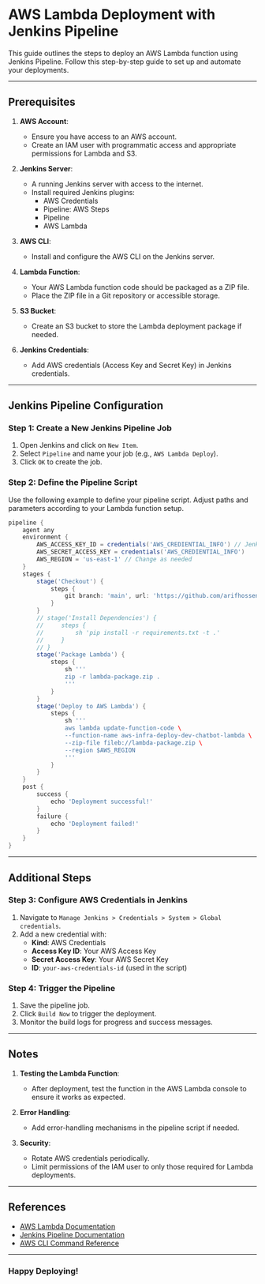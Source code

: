 # AWS Lambda Deployment with Jenkins Pipeline

This guide outlines the steps to deploy an AWS Lambda function using Jenkins Pipeline. Follow this step-by-step guide to set up and automate your deployments.

---

## Prerequisites

1. **AWS Account**:
   - Ensure you have access to an AWS account.
   - Create an IAM user with programmatic access and appropriate permissions for Lambda and S3.

2. **Jenkins Server**:
   - A running Jenkins server with access to the internet.
   - Install required Jenkins plugins:
     - AWS Credentials
     - Pipeline: AWS Steps
     - Pipeline
     - AWS Lambda

3. **AWS CLI**:
   - Install and configure the AWS CLI on the Jenkins server.

4. **Lambda Function**:
   - Your AWS Lambda function code should be packaged as a ZIP file.
   - Place the ZIP file in a Git repository or accessible storage.

5. **S3 Bucket**:
   - Create an S3 bucket to store the Lambda deployment package if needed.

6. **Jenkins Credentials**:
   - Add AWS credentials (Access Key and Secret Key) in Jenkins credentials.

---

## Jenkins Pipeline Configuration

### Step 1: Create a New Jenkins Pipeline Job

1. Open Jenkins and click on `New Item`.
2. Select `Pipeline` and name your job (e.g., `AWS Lambda Deploy`).
3. Click `OK` to create the job.

### Step 2: Define the Pipeline Script

Use the following example to define your pipeline script. Adjust paths and parameters according to your Lambda function setup.

```groovy
pipeline {
    agent any
    environment {
        AWS_ACCESS_KEY_ID = credentials('AWS_CREDIENTIAL_INFO') // Jenkins credential ID
        AWS_SECRET_ACCESS_KEY = credentials('AWS_CREDIENTIAL_INFO')
        AWS_REGION = 'us-east-1' // Change as needed
    }
    stages {
        stage('Checkout') {
            steps {
                git branch: 'main', url: 'https://github.com/arifhossen/aws-lambda.git'
            }
        }
        // stage('Install Dependencies') {
        //     steps {
        //         sh 'pip install -r requirements.txt -t .'
        //     }
        // }
        stage('Package Lambda') {
            steps {
                sh '''
                zip -r lambda-package.zip .
                '''
            }
        }
        stage('Deploy to AWS Lambda') {
            steps {
                sh '''
                aws lambda update-function-code \
                --function-name aws-infra-deploy-dev-chatbot-lambda \
                --zip-file fileb://lambda-package.zip \
                --region $AWS_REGION
                '''
            }
        }
    }
    post {
        success {
            echo 'Deployment successful!'
        }
        failure {
            echo 'Deployment failed!'
        }
    }
}
```

---

## Additional Steps

### Step 3: Configure AWS Credentials in Jenkins

1. Navigate to `Manage Jenkins > Credentials > System > Global credentials`.
2. Add a new credential with:
   - **Kind**: AWS Credentials
   - **Access Key ID**: Your AWS Access Key
   - **Secret Access Key**: Your AWS Secret Key
   - **ID**: `your-aws-credentials-id` (used in the script)

### Step 4: Trigger the Pipeline

1. Save the pipeline job.
2. Click `Build Now` to trigger the deployment.
3. Monitor the build logs for progress and success messages.

---

## Notes

1. **Testing the Lambda Function**:
   - After deployment, test the function in the AWS Lambda console to ensure it works as expected.

2. **Error Handling**:
   - Add error-handling mechanisms in the pipeline script if needed.

3. **Security**:
   - Rotate AWS credentials periodically.
   - Limit permissions of the IAM user to only those required for Lambda deployments.

---

## References

- [AWS Lambda Documentation](https://docs.aws.amazon.com/lambda/)
- [Jenkins Pipeline Documentation](https://www.jenkins.io/doc/book/pipeline/)
- [AWS CLI Command Reference](https://docs.aws.amazon.com/cli/latest/reference/lambda/index.html)

---

### Happy Deploying!
